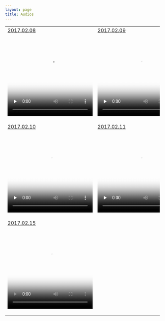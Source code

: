 ```yaml
---
layout: page
title: Audios
---
```


<table>
<tr>
<td>
<a href="">2017.02.08</a>
<br/>
<div style="width:277px;height:277px;margin:5px auto">
  <video id="video_1" class="video-js vjs-default-skin" controls preload="none" width="277" height="264"
      poster="https://raw.githubusercontent.com/here1009/here1009.github.io/master/images/66.jpg"
      data-setup="{}">
    <source src="/audios/rowrowrowyourboat.mp4" type='video/mp4' />
  </video>
</div>
</td>
<td>
<a href="">2017.02.09</a>
<br/>
<div style="width:277px;height:277px;margin:5px auto">
  <video id="video_2" class="video-js vjs-default-skin" controls preload="none" width="277" height="264"
      poster="https://raw.githubusercontent.com/here1009/here1009.github.io/master/images/66.jpg"
      data-setup="{}">
    <source src="/audios/twinkletwinklelittlestar.mp4" type='video/mp4' />
  </video>
</div>
</td>
</tr>
<tr>
<td>
<a href="">2017.02.10</a>
<br/>
<div style="width:277px;height:277px;margin:5px auto">
  <video id="video_3" class="video-js vjs-default-skin" controls preload="none" width="277" height="264"
      poster="https://raw.githubusercontent.com/here1009/here1009.github.io/master/images/66.jpg"
      data-setup="{}">
    <source src="/audios/hushlittlebaby.mp4" type='video/mp4' />
  </video>
</div>
</td>
<td>
<a href="">2017.02.11</a>
<br/>
<div style="width:277px;height:277px;margin:5px auto">
  <video id="video_3" class="video-js vjs-default-skin" controls preload="none" width="277" height="264"
      poster="https://raw.githubusercontent.com/here1009/here1009.github.io/master/images/66.jpg"
      data-setup="{}">
    <source src="/audios/jinglebell.mp4" type='video/mp4' />
  </video>
</div>
</td>
</tr>
<tr>
<td>
<a href="">2017.02.15</a>
<br/>
<div style="width:277px;height:277px;margin:5px auto">
  <video id="video_3" class="video-js vjs-default-skin" controls preload="none" width="277" height="264"
      poster="https://raw.githubusercontent.com/here1009/here1009.github.io/master/images/66.jpg"
      data-setup="{}">
    <source src="/audios/wet.wav" type='video/wav' />
  </video>
</div>
</td>
</tr>
</table> 
